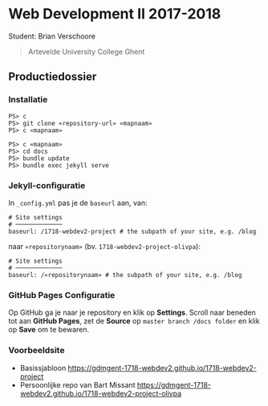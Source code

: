 Web Development II 2017-2018
============================

Student: Brian Verschoore

> Artevelde University College Ghent

Productiedossier
----------------

### Installatie

```
PS> c
PS> git clone «repository-url» «mapnaam»
PS> c «mapnaam»
```

```
PS> c «mapnaam»
PS> cd docs
PS> bundle update
PS> bundle exec jekyll serve
```

### Jekyll-configuratie

In `_config.yml` pas je de `baseurl` aan, van:

```
# Site settings
# ─────────────
baseurl: /1718-webdev2-project # the subpath of your site, e.g. /blog
```

naar `«repositorynaam»` (bv. `1718-webdev2-project-olivpa`):

```
# Site settings
# ─────────────
baseurl: /«repositorynaam» # the subpath of your site, e.g. /blog
```

### GitHub Pages Configuratie

Op GitHub ga je naar je repository en klik op **Settings**. Scroll naar beneden tot aan **GitHub Pages**, zet de **Source** op `master branch /docs folder` en klik op **Save** om te bewaren.

### Voorbeeldsite

 - Basissjabloon <https://gdmgent-1718-webdev2.github.io/1718-webdev2-project>
 - Persoonlijke repo van Bart Missant <https://gdmgent-1718-webdev2.github.io/1718-webdev2-project-olivpa>
